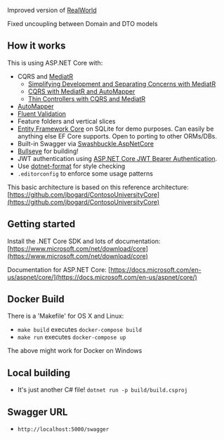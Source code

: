 Improved version of [RealWorld](https://github.com/gothinkster/realworld)

Fixed uncoupling between Domain and DTO models

## How it works

This is using ASP.NET Core with:

-   CQRS and [MediatR](https://github.com/jbogard/MediatR)
    -   [Simplifying Development and Separating Concerns with MediatR](https://blogs.msdn.microsoft.com/cdndevs/2016/01/26/simplifying-development-and-separating-concerns-with-mediatr/)
    -   [CQRS with MediatR and AutoMapper](https://lostechies.com/jimmybogard/2015/05/05/cqrs-with-mediatr-and-automapper/)
    -   [Thin Controllers with CQRS and MediatR](https://codeopinion.com/thin-controllers-cqrs-mediatr/)
-   [AutoMapper](http://automapper.org)
-   [Fluent Validation](https://github.com/JeremySkinner/FluentValidation)
-   Feature folders and vertical slices
-   [Entity Framework Core](https://docs.microsoft.com/en-us/ef/) on SQLite for demo purposes. Can easily be anything else EF Core supports. Open to porting to other ORMs/DBs.
-   Built-in Swagger via [Swashbuckle.AspNetCore](https://github.com/domaindrivendev/Swashbuckle.AspNetCore)
-   [Bullseye](https://github.com/adamralph/bullseye) for building!
-   JWT authentication using [ASP.NET Core JWT Bearer Authentication](https://github.com/aspnet/Security/tree/master/src/Microsoft.AspNetCore.Authentication.JwtBearer).
-   Use [dotnet-format](https://github.com/dotnet/format) for style checking
-   `.editorconfig` to enforce some usage patterns

This basic architecture is based on this reference architecture: [https://github.com/jbogard/ContosoUniversityCore](https://github.com/jbogard/ContosoUniversityCore)

## Getting started

Install the .NET Core SDK and lots of documentation: [https://www.microsoft.com/net/download/core](https://www.microsoft.com/net/download/core)

Documentation for ASP.NET Core: [https://docs.microsoft.com/en-us/aspnet/core/](https://docs.microsoft.com/en-us/aspnet/core/)

## Docker Build

There is a 'Makefile' for OS X and Linux:

-   `make build` executes `docker-compose build`
-   `make run` executes `docker-compose up`

The above might work for Docker on Windows

## Local building

-   It's just another C# file! `dotnet run -p build/build.csproj`

## Swagger URL

-   `http://localhost:5000/swagger`
